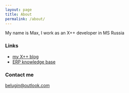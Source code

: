 ```yaml
---
layout: page
title: About
permalink: /about/
---
```


My name is Max, I work as an X++ developer in MS Russia

### Links

  - [my X++ blog](http://axcoder.blogspot.com)
  - [ERP knowledge base](http://erpkb.info) 

### Contact me

[belugin@outlook.com](mailto:belugin@outlook.com)

